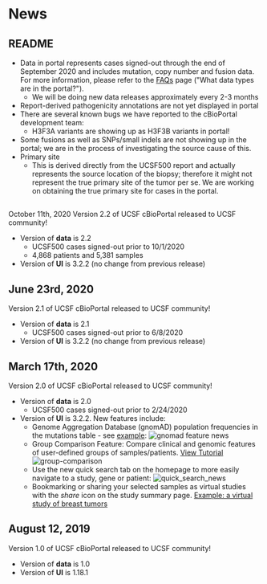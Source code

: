 # News

## README

* Data in portal represents cases signed-out through the end of September 2020 and includes mutation, copy number and fusion data. For more information, please refer to the [FAQs](https://cbioportal.ucsf.edu/cbioportal/faq) page ("What data types are in the portal?"). 
    * We will be doing new data releases approximately every 2-3 months
* Report-derived pathogenicity annotations are not yet displayed in portal 
* There are several known bugs we have reported to the cBioPortal development team:
   * H3F3A variants are showing up as H3F3B variants in portal!
* Some fusions as well as SNPs/small indels are not showing up in the portal; we are in the process of investigating the source cause of this.
* Primary site
   * This is derived directly from the UCSF500 report and actually represents the source location of the biopsy; therefore it might not represent the true primary site of the tumor per se. We are working on obtaining the true primary site for cases in the portal.
   
## 
October 11th, 2020
Version 2.2 of UCSF cBioPortal released to UCSF community!
  * Version of **data** is 2.2
    * UCSF500 cases signed-out prior to 10/1/2020
    * 4,868 patients and 5,381 samples
  * Version of **UI** is 3.2.2 (no change from previous release)
  
## June 23rd, 2020
Version 2.1 of UCSF cBioPortal released to UCSF community!
  * Version of **data** is 2.1
    * UCSF500 cases signed-out prior to 6/8/2020
  * Version of **UI** is 3.2.2 (no change from previous release)
   
## March 17th, 2020
Version 2.0 of UCSF cBioPortal released to UCSF community!

  * Version of **data** is 2.0
    * UCSF500 cases signed-out prior to 2/24/2020
  * Version of **UI** is 3.2.2. New features include:
    * Genome Aggregation Database (gnomAD) population frequencies in the mutations table - see [example](http://bit.ly/2ISHgiu):
 ![gnomad feature news](https://user-images.githubusercontent.com/1334004/59794400-e07c9c00-92a6-11e9-97ea-a79bfc8f3885.gif)
    * Group Comparison Feature: Compare clinical and genomic features of user-defined groups of samples/patients. [View Tutorial](https://www.cbioportal.org/tutorials#group-comparison)
![group-comparison](https://user-images.githubusercontent.com/840895/59052073-40f9eb00-885c-11e9-9ddb-6d036533e5f5.png)
    * Use the new quick search tab on the homepage to more easily navigate to a study, gene or patient:
 ![quick_search_news](https://user-images.githubusercontent.com/1334004/55113078-8f4c7a00-50b4-11e9-9d95-e9a6e1dcda52.gif)
     * Bookmarking or sharing your selected samples as virtual studies with the _share_ icon on the study summary page. [Example: a virtual study of breast tumors](https://www.cbioportal.org/study?id=5a12fd57498eb8b3d5605cd4)

## August 12, 2019
Version 1.0 of UCSF cBioPortal released to UCSF community!

  *  Version of **data** is 1.0
  * Version of **UI** is 1.18.1
